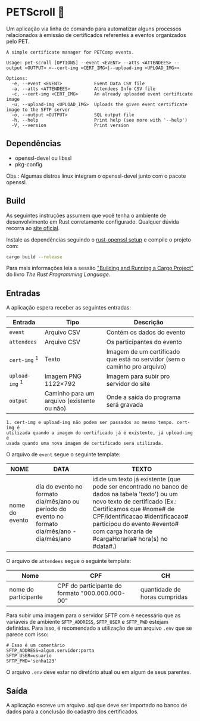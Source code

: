 # PETScroll :scroll:
Um aplicação via linha de comando para automatizar alguns processos
relacionados á emissão de certificados referentes a eventos organizados pelo
PET.

```
A simple certificate manager for PETComp events.

Usage: pet-scroll [OPTIONS] --event <EVENT> --atts <ATTENDEES> --output <OUTPUT> <--cert-img <CERT_IMG>|--upload-img <UPLOAD_IMG>>

Options:
  -e, --event <EVENT>            Event Data CSV file
  -a, --atts <ATTENDEES>         Attendees Info CSV file
  -c, --cert-img <CERT_IMG>      An already uploaded event certificate image
  -u, --upload-img <UPLOAD_IMG>  Uploads the given event certificate image to the SFTP server
  -o, --output <OUTPUT>          SQL output file
  -h, --help                     Print help (see more with '--help')
  -V, --version                  Print version
```

## Dependências
- openssl-devel ou libssl
- pkg-config

Obs.: Algumas distros linux integram o openssl-devel junto com o pacote
openssl.

## Build
As seguintes instruções assumem que você tenha o ambiente de desenvolvimento
em Rust corretamente configurado. Qualquer dúvida recorra ao
[site oficial](https://www.rust-lang.org/).

Instale as dependências seguindo o
[rust-openssl setup](https://docs.rs/openssl/latest/openssl/#automatic)
e compile o projeto com:
```sh
cargo build --release
```

Para mais informações leia a sessão
["Building and Running a Cargo Project"](https://doc.rust-lang.org/stable/book/ch01-03-hello-cargo.html#building-and-running-a-cargo-project) do livro _The Rust Programming Language_.

## Entradas
A aplicação espera receber as seguintes entradas:

| Entrada    | Tipo    | Descrição    |
|---------------- | --------------- | --------------- |
| `event`    | Arquivo CSV    | Contém os dados do evento |
| `attendees`    | Arquivo CSV | Os participantes do evento |
| `cert-img` <sup>1</sup> | Texto | Imagem de um certificado que está no servidor (sem o caminho pro arquivo) |
| `upload-img` <sup>1</sup> | Imagem PNG 1122×792 | Imagem para subir pro servidor do site |
| `output` | Caminho para um arquivo (existente ou não) | Onde a saída do programa será gravada |

```
1. cert-img e upload-img não podem ser passados ao mesmo tempo. cert-img é
utilizada quando a imagem do certificado já é existente, já upload-img é 
usada quando uma nova imagem de certificado será utilizada.
```

O arquivo de `event` segue o seguinte template:

| NOME | DATA | TEXTO |
| --- | --- | --- |
| nome do evento | dia do evento no formato dia/mês/ano ou período do evento no formato dia/mês/ano - dia/mês/ano | id de um texto já existente (que pode ser encontrado no banco de dados na tabela 'texto') ou um novo texto de certificado (Ex.: Certificamos que #nome# de CPF/identificacao #identificacao# participou do evento #evento# com carga horaria de #cargaHoraria# hora(s) no #data#.) |

O arquivo de `attendees` segue o seguinte template:

| Nome    | CPF    | CH    |
|---------------- | --------------- | --------------- |
| nome do participante | CPF do participante do formato "000.000.000-00" | quantidade de horas cumpridas |

Para subir uma imagem para o servidor SFTP com é necessário que as variáveis
de ambiente `SFTP_ADDRESS`, `SFTP_USER` e `SFTP_PWD` estejam definidas. Para isso,
é recomendado a utilização de um arquivo `.env` que se parece com isso:

```env
# Isso é um comentário
SFTP_ADDRESS=algum.servidor:porta
SFTP_USER=usuario
SFTP_PWD='senha123'
```

O arquivo `.env` deve estar no diretório atual ou em algum de seus parentes.

## Saída
A aplicação escreve um arquivo .sql que deve ser importado no banco de dados
para a conclusão do cadastro dos certificados.
